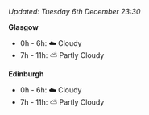 *Updated: Tuesday 6th December 23:30*

**Glasgow**

* 0h - 6h: :cloud: Cloudy
* 7h - 11h: :partly_sunny: Partly Cloudy

**Edinburgh**

* 0h - 6h: :cloud: Cloudy
* 7h - 11h: :partly_sunny: Partly Cloudy
